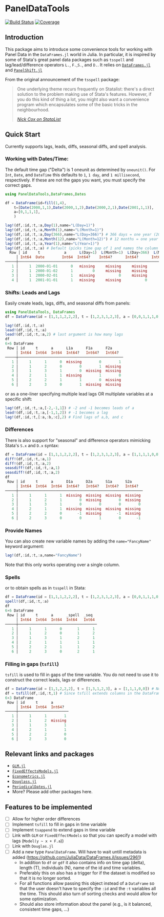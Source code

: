 # PanelDataTools

[![Build Status](https://github.com/eirikbrandsaas/PanelDataTools.jl/actions/workflows/CI.yml/badge.svg?branch=main)](https://github.com/eirikbrandsaas/PanelDataTools.jl/actions/workflows/CI.yml?query=branch%3Amain)
[![Coverage](https://codecov.io/gh/eirikbrandsaas/PanelDataTools.jl/branch/main/graph/badge.svg)](https://codecov.io/gh/eirikbrandsaas/PanelDataTools.jl)

## Introduction
This package aims to introduce some convenience tools for working with Panel Data in the `DataFrames.jl` world in Julia.  In particular, it is inspired by some of Stata's great panel data packages such as `tsspell` and lag/lead/difference operators `L.`, `F.`,`S.`, and `D.`. It relies on [`DataFrames.jl`](https://github.com/JuliaData/DataFrames.jl) and [`PanelShift.jl`](https://github.com/FuZhiyu/PanelShift.jl/blob/master/src/PanelShift.jl)

From the original announcement of the `tsspell` package:
> One underlying theme recurs frequently on Statalist: there's a direct solution to the problem making use of Stata's features. However, if you do this kind of thing a lot, you might also want a convenience program which encapsulates some of the basic tricks in the neighbourhood.
>
> [*Nick Cox on StataList*](https://www.stata.com/statalist/archive/2002-08/msg00279.html)

## Quick Start
Currently supports lags, leads, diffs, seasonal diffs, and spell analysis.

### Working with Dates/Time:
The default time gap ("Delta") is 1 oneunit as determined by `oneunit()`. For `Int`, `Date`, and `DateTime` this defaults to `1`, `1 day`, and `1 millisecond`, respectively. If these are not the gaps you want, you must specify the correct gaps. 
```julia
using PanelDataTools,DataFrames,Dates

df = DataFrame(id=fill(1,4),
    t=[Date(2000,1,1),Date(2000,1,2),Date(2000,2,1),Date(2001,1,1)],
    a=[0,1,1,1],
    )

lag!(df,:id,:t,:a,Day(1),name="L(Day=1)")
lag!(df,:id,:t,:a,Month(1),name="L(Month=1)")
lag!(df,:id,:t,:a,Day(366),name="L(Day=366)") # 366 days = one year (2000 was a leap year)
lag!(df,:id,:t,:a,Month(12),name="L(Month=12)") # 12 months = one year
lag!(df,:id,:t,:a,Year(1),name="L(Year=1)")
lag!(df,:id,:t,:a) # Default (picks time gap of 1 and names the column "L1a")
  Row │ id     t           a      L(Day=1)  L(Month=1)  L(Day=366)  L(Month=12)  L(Year=1)  L1a     
     │ Int64  Date        Int64  Int64?    Int64?      Int64?      Int64?       Int64?     Int64?  
─────┼─────────────────────────────────────────────────────────────────────────────────────────────
   1 │     1  2000-01-01      0   missing     missing     missing      missing    missing  missing 
   2 │     1  2000-01-02      1         0     missing     missing      missing    missing        0
   3 │     1  2000-02-01      1   missing           0     missing      missing    missing  missing 
   4 │     1  2001-01-01      1   missing     missing           0            0          0  missing 
```
### Shifts: Leads and Lags
Easily create leads, lags, diffs, and seasonal diffs from panels:
```julia
using PanelDataTools, DataFrames
df = DataFrame(id = [1,1,1,2,2,2], t = [1,2,3,1,2,3], a = [0,0,1,1,1,0])

lag!(df,:id,:t,:a)
lead!(df,:id,:t,:a)
lead!(df,:id,:t,:a,2) # last argument is how many lags
df
6×6 DataFrame
 Row │ id     t      a      L1a      F1a      F2a     
     │ Int64  Int64  Int64  Int64?   Int64?   Int64?  
─────┼────────────────────────────────────────────────
   1 │     1      1      0  missing        0        1
   2 │     1      2      0        0        1  missing 
   3 │     1      3      1        0  missing  missing 
   4 │     2      1      1  missing        1        0
   5 │     2      2      1        1        0  missing 
   6 │     2      3      0        1  missing  missing 
```
or as a one-liner specifying multiple lead lags OR multiplate variables at a specific shift:
```julia
lag!(df,:id,:t,:a,[-2,-1,1]) # -2 and -1 becomes leads of a
lead!(df,:id,:t,:a,[-1,1,2]) # -1 becomes a lag
lag!(df,:id,:t,[:a,:b,:c],2) # Find lags of a,b, and c
```

### Differences
There is also support for "seasonal" and difference operators mimicking Stata's `S.x` and `D.x` syntax:
```julia
df = DataFrame(id = [1,1,1,2,2,2], t = [1,2,3,1,2,3], a = [1,1,1,1,0,0])
diff!(df,:id,:t,:a,1)
diff!(df,:id,:t,:a,2)
seasdiff!(df,:id,:t,:a,1)
seasdiff!(df,:id,:t,:a,2)
df
 Row │ id     t      a      D1a      D2a      S1a      S2a     
     │ Int64  Int64  Int64  Int64?   Int64?   Int64?   Int64?  
─────┼─────────────────────────────────────────────────────────
   1 │     1      1      1  missing  missing  missing  missing 
   2 │     1      2      1        0  missing        0  missing 
   3 │     1      3      1        0        0        0        0
   4 │     2      1      1  missing  missing  missing  missing 
   5 │     2      2      0       -1  missing       -1  missing 
   6 │     2      3      0        0        1        0       -1
```
### Provide Names
You can also create new variable names by adding the `name="FancyName"` keyword argument:
```julia
lag!(df,:id,:t,:a,name="FancyName")
```
Note that this only works operating over a single column. 


### Spells
or to obtain spells as in `tsspell` in Stata:
```julia
df = DataFrame(id = [1,1,1,2,2,2], t = [1,2,3,1,2,3], a = [0,0,1,1,1,0])
spell!(df,:id,:t,:a)
df
6×6 DataFrame
 Row │ id     t      a      _spell  _seq  
     │ Int64  Int64  Int64  Int64   Int64 
─────┼────────────────────────────────────
   1 │     1      1      0       1      1 
   2 │     1      2      0       1      2 
   3 │     1      3      1       2      1 
   4 │     2      1      1       1      1 
   5 │     2      2      1       1      2 
   6 │     2      3      0       2      1 
```
### Filling in gaps (`tsfill`)
`tsfill` is used to fill in gaps of the time variable. You do not need to use it to construct the correct leads, lags or differences.
```julia
df = DataFrame(id = [1,1,2,2,2], t = [1,3,1,2,3], a = [1,1,1,0,0]) # Note, missing t=2 for id=1
df = tsfill(df,:id,:t,1) # Since tsfill extends columns in the DataFrame is does not operate inplace
6×3 DataFrame
 Row │ id     t      a       
     │ Int64  Int64  Int64?  
─────┼───────────────────────
   1 │     1      1        1
   2 │     1      2  missing 
   3 │     1      3        1
   4 │     2      1        1
   5 │     2      2        0
   6 │     2      3        0
```

## Relevant links and packages
- [`GLM.jl`](https://github.com/JuliaStats/GLM.jl)
- [`FixedEffectsModels.jl`](https://github.com/FixedEffects/FixedEffectModels.jl)
- [`Econometrics.jl`](https://github.com/Nosferican/Econometrics.jl)
- [`Douglass.jl`](https://github.com/jmboehm/Douglass.jl)
- [`PeriodicalDates.jl`](https://github.com/matthieugomez/PeriodicalDates.jl)
- More? Please add other packages here.

## Features to be implemented
- [ ] Allow for higher order differences
- [ ] Implement `tsfill` to fill in gaps in time variable
- [ ] Implement `tsappend` to extend gaps in time variable
- [ ] Link with `GLM` or `FixedEffectModels` so that you can specify a model with lags (`Model(y ~ x + F.a`))
- [ ] Link with `Douglas.jl` 
- [ ] Add a new type `PanelDataFrame`. Will have to wait untill metadata is added (https://github.com/JuliaData/DataFrames.jl/issues/2961)
  - In addition to `df` or `gdf` it also contains info on time gap (delta), length (T), individuals (N), name of the id and time variables. 
  - Preferably this on also has a trigger for if the dataset is modified so that it is no longer sorted.
  - For all functions allow passing this object instead of a `DataFrame` so that the user doesn't have to specify the `:id` and the `:t` variables all the time. This should also turn of sorting checks and would allow for some optimization.
  - Should also store information about the panel (e.g., is it balanced, consistent time gaps, ...)


